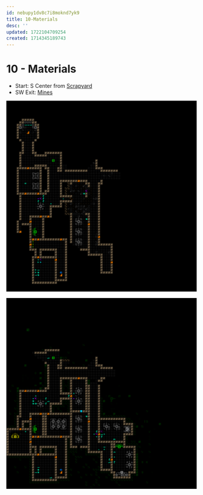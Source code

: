 ```yaml
---
id: nebupy1dv8c7i8moknd7yk9
title: 10-Materials
desc: ''
updated: 1722104709254
created: 1714345189743
---
```


# 10 - Materials

- Start: S Center from [Scrapyard](notes/seed.FlakSchematicShockpuncher.11-Scrapyard.md)
- SW Exit: [Mines](notes/seed.FlakSchematicShockpuncher.9-Mines.md)

![](assets/images/FlakSchematicShockpuncher_-10_Materials_mapturn_279.png)

![](assets/images/FlakSchematicShockpuncher_-10_Materials_mapturn_760.png)
